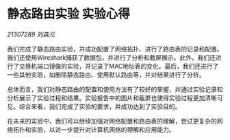 # 静态路由实验 实验心得

*21307289 刘森元*

我们完成了静态路由实验，并成功配置了网络拓扑、进行了路由表的记录和配置。我们还使用Wireshark捕获了数据包，并进行了分析和截屏展示。此外，我们还进行了交换机端口镜像的实验，并记录了MAC地址表的变化。最后，我们还进行了一些其他实验，如删除静态路由、使用默认路由等，并对结果进行了分析。

总体而言，我们对静态路由的配置和使用方法有了较好的掌握，并通过实验记录和分析展示了实验过程和结果。实验报告中的图片和截屏也使得实验过程更加清晰可见。综合来看，我们完成了实验的要求，并成功达到了实验目的。

在未来的实验中，我们可以继续加强对网络配置和路由表的理解，尝试更复杂的网络拓扑和实验，以进一步提升对计算机网络的理解和应用能力。